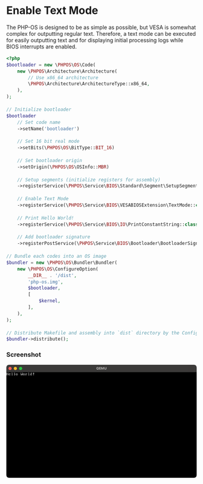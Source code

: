 # Enable Text Mode
The PHP-OS is designed to be as simple as possible, but VESA is somewhat complex for outputting regular text. Therefore, a text mode can be executed for easily outputting text and for displaying initial processing logs while BIOS interrupts are enabled.

```php
<?php
$bootloader = new \PHPOS\OS\Code(
    new \PHPOS\Architecture\Architecture(
        // Use x86_64 architecture
        \PHPOS\Architecture\ArchitectureType::x86_64,
    ),
);

// Initialize bootloader
$bootloader
    // Set code name
    ->setName('bootloader')

    // Set 16 bit real mode
    ->setBits(\PHPOS\OS\BitType::BIT_16)

    // Set bootloader origin
    ->setOrigin(\PHPOS\OS\OSInfo::MBR)

    // Setup segments (initialize registers for assembly)
    ->registerService(\PHPOS\Service\BIOS\Standard\Segment\SetupSegments::class)

    // Enable Text Mode
    ->registerService(\PHPOS\Service\BIOS\VESABIOSExtension\TextMode::class)

    // Print Hello World!
    ->registerService(\PHPOS\Service\BIOS\IO\PrintConstantString::class, 'Hello World!')

    // Add bootloader signature
    ->registerPostService(\PHPOS\Service\BIOS\Bootloader\BootloaderSignature::class);

// Bundle each codes into an OS image
$bundler = new \PHPOS\OS\Bundler\Bundler(
    new \PHPOS\OS\ConfigureOption(
        __DIR__ . '/dist',
        'php-os.img',
        $bootloader,
        [
            $kernel,
        ],
    ),
);

// Distribute Makefile and assembly into `dist` directory by the ConfigureOption
$bundler->distribute();

```

### Screenshot

<p align="center">
  <img src="./image.png">
</p>
